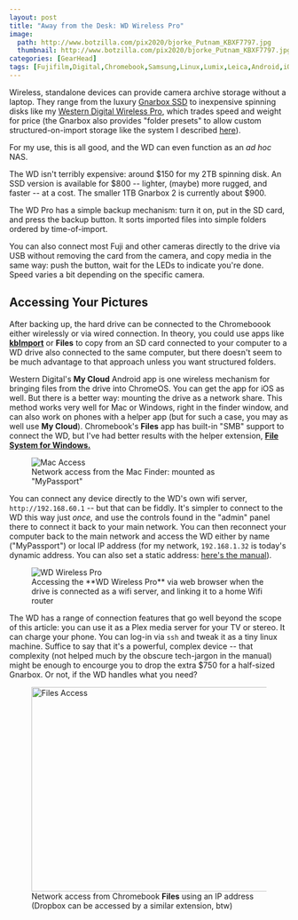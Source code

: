 ```yaml
---
layout: post
title: "Away from the Desk: WD Wireless Pro"
image:
  path: http://www.botzilla.com/pix2020/bjorke_Putnam_KBXF7797.jpg
  thumbnail: http://www.botzilla.com/pix2020/bjorke_Putnam_KBXF7797.jpg
categories: [GearHead]
tags: [Fujifilm,Digital,Chromebook,Samsung,Linux,Lumix,Leica,Android,iOS]
---
```


Wireless, standalone devices can provide camera archive storage without a laptop. They range from the luxury <a href="https://www.gnarbox.com/">Gnarbox SSD</a> to inexpensive spinning disks like my <a href="https://shop.westerndigital.com/products/portable-drives/wd-my-passport-wireless-pro-hdd#WDBVPL0010BBK-NESN">Western Digital Wireless Pro</a>, which trades speed and weight for price (the Gnarbox also provides "folder presets" to allow custom structured-on-import storage like the system I described <a href="{{ site.baseurl }}{% post_url 2020-04-09-kbImport %}">here</a>).

For my use, this is all good, and the WD can even function as an _ad hoc_ NAS.

<!--more-->

The WD isn't terribly expensive: around $150 for my 2TB spinning disk. An SSD version is available for $800 -- lighter, (maybe) more rugged, and faster -- at a cost. The smaller 1TB Gnarbox 2 is currently about $900.

The WD Pro has a simple backup mechanism: turn it on, put in the SD card, and press the backup button. It sorts imported files into simple folders ordered by time-of-import.

You can also connect most Fuji and other cameras directly to the drive via USB without removing the card from the camera, and copy media in the same way: push the button, wait for the LEDs to indicate you're done. Speed varies a bit depending on the specific camera.

## Accessing Your Pictures

After backing up, the hard drive can be connected to the Chromeboook either wirelessly or via wired connection. In theory, you could use apps like <a href="http://www.botzilla.com/gearhead/2020/04/09/kbImport.html"><b>kbImport</b></a> or **Files** to copy from an SD card connected to your computer to a WD drive also connected to the same computer, but there doesn't seem to be much advantage to that approach unless you want structured folders.

Western Digital's **My Cloud** Android app is one wireless mechanism for bringing files from the drive into ChromeOS. You can get the app for iOS as well. But there is a better way: mounting the drive as a network share. This method works very well for Mac or Windows, right in the finder window, and can also work on phones with a helper app (but for such a case, you may as well use **My Cloud**). Chromebook's **Files** app has built-in "SMB" support to connect the WD, but I've had better results with the helper extension, <a href="https://chrome.google.com/webstore/detail/file-system-for-windows/mfhnnfciefdpolbelmfkpmhhmlkehbdf?hl=en">**File System for Windows.**</a>

<figure class="align-center">
<img alt="Mac Access" src="http://botzilla.com/pix2020/WD-Network-on-Mac.jpg">
<figcaption>Network access from the Mac Finder: mounted as "MyPassport"</figcaption>
</figure>

You can connect any device directly to the WD's own wifi server, `http://192.168.60.1` -- but that can be fiddly. It's simpler to connect to the WD this way just _once,_ and use the controls found in the "admin" panel there to connect it back to your main network. You can then reconnect your computer back to the main network and access the WD either by name ("MyPassport") or local IP address (for my network, `192.168.1.32` is today's dynamic address. You can also set a static address: <a href="https://media.flixcar.com/f360cdn/Western_Digital-2411667979-eng_user_manual_4779-705151.pdf">here's the manual</a>). 

<figure class="align-center">
<img alt="WD Wireless Pro" src="http://botzilla.com/pix2020/WD-wifi.jpg">
<figcaption>Accessing the **WD Wireless Pro** via web browser when the drive is connected as a wifi server, and linking it to a home Wifi router</figcaption>
</figure>

The WD has a range of connection features that go well beyond the scope of this article: you can use it as a Plex media server for your TV or stereo. It can charge your phone. You can log-in via `ssh` and tweak it as a tiny linux machine. Suffice to say that it's a powerful, complex device -- that complexity (not helped much by the obscure tech-jargon in the manual) might be enough to encourge you to drop the extra $750 for a half-sized Gnarbox. Or not, if the WD handles what you need?

<figure class="align-center">
<img alt="Files Access" src="http://botzilla.com/pix2020/files_extensions.jpg" width="484" height="368">
<figcaption>Network access from Chromebook <b>Files</b> using an IP address<br/>(Dropbox can be accessed by a similar extension, btw)</figcaption>
</figure>

